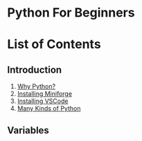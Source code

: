 # Python For Beginners

# List of Contents

## Introduction

1. [Why Python?](introduction.md#why-python)
2. [Installing Miniforge](introduction.md#installing-miniforge)
3. [Installing VSCode](introduction.md#installing-vscode)
4. [Many Kinds of Python](introduction.md#many-kinds-of-python)

## Variables



